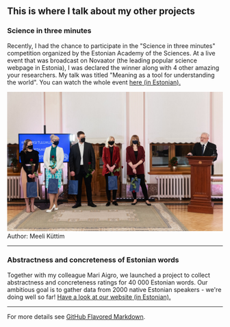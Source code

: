 ## This is where I talk about my other projects

### Science in three minutes

Recently, I had the chance to participate in the "Science in three minutes" competition organized by the Estonian Academy of the Sciences. At a live event that was broadcast on Novaator (the leading popular science webpage in Estonia), I was declared the winner along with 4 other amazing your researchers. My talk was titled "Meaning as a tool for understanding the world". You can watch the whole event [here (in Estonian).](https://www.youtube.com/watch?v=O6c6n2M_Leg&feature=emb_title)

![Image](/images/TA3.jpg)
Author: Meeli Küttim


--- 

### Abstractness and concreteness of Estonian words

Together with my colleague Mari Aigro, we launched a project to collect abstractness and concreteness ratings for 40 000 Estonian words. Our ambitious goal is to gather data from 2000 native Estonian speakers - we're doing well so far! [Have a look at our website (in Estonian).](https://www.eestiabstraktsus.ee/)

---


For more details see [GitHub Flavored Markdown](https://guides.github.com/features/mastering-markdown/).

